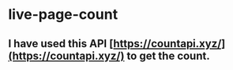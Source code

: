# live-page-count

## I have used this API [https://countapi.xyz/](https://countapi.xyz/) to get the count.
